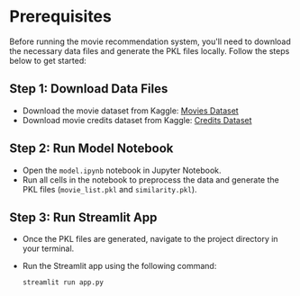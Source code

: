 # Prerequisites

Before running the movie recommendation system, you'll need to download the necessary data files and generate the PKL files locally. Follow the steps below to get started:

## Step 1: Download Data Files

- Download the movie dataset from Kaggle:
  [Movies Dataset]([https://www.kaggle.com/username/dataset-name](https://www.kaggle.com/datasets/tmdb/tmdb-movie-metadata?select=tmdb_5000_movies.csv))
- Download movie credits dataset from Kaggle:
  [Credits Dataset]([https://www.kaggle.com/username/dataset-name](https://www.kaggle.com/datasets/tmdb/tmdb-movie-metadata?select=tmdb_5000_credits.csv))

## Step 2: Run Model Notebook

- Open the `model.ipynb` notebook in Jupyter Notebook.
- Run all cells in the notebook to preprocess the data and generate the PKL files (`movie_list.pkl` and `similarity.pkl`).

## Step 3: Run Streamlit App

- Once the PKL files are generated, navigate to the project directory in your terminal.
- Run the Streamlit app using the following command:
  
  ```
  streamlit run app.py
  ```
  
